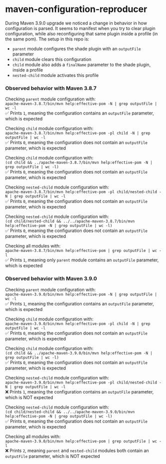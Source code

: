 # maven-configuration-reproducer

During Maven 3.9.0 upgrade we noticed a change in behavior in how configuration is parsed. It seems to manifest when you try to clear plugin configuration, while also reconfiguring that same plugin inside a profile (in the same pom). The setup in this repo is:
- `parent` module configures the shade plugin with an `outputFile` parameter
- `child` module clears this configuration
- `child` module also adds a `finalName` parameter to the shade plugin, inside a profile
- `nested-child` module activates this profile

### Observed behavior with Maven 3.8.7

Checking `parent` module configuration with:  
`apache-maven-3.8.7/bin/mvn help:effective-pom -N | grep outputFile | wc -l`  
✅ Prints `1`, meaning the configuration contains an `outputFile` parameter, which is expected  

Checking `child` module configuration with:  
`apache-maven-3.8.7/bin/mvn help:effective-pom -pl child -N | grep outputFile | wc -l`  
✅ Prints `0`, meaning the configuration does not contain an `outputFile` parameter, which is expected  

Checking `child` module configuration with:  
`(cd child && ../apache-maven-3.8.7/bin/mvn help:effective-pom -N | grep outputFile | wc -l)`  
✅ Prints `0`, meaning the configuration does not contain an `outputFile` parameter, which is expected  

Checking `nested-child` module configuration with:  
`apache-maven-3.8.7/bin/mvn help:effective-pom -pl child/nested-child -N | grep outputFile | wc -l`  
✅ Prints `0`, meaning the configuration does not contain an `outputFile` parameter, which is expected  

Checking `nested-child` module configuration with:  
`(cd child/nested-child && ../../apache-maven-3.8.7/bin/mvn help:effective-pom -N | grep outputFile | wc -l)`  
✅ Prints `0`, meaning the configuration does not contain an `outputFile` parameter, which is expected  

Checking all modules with:  
`apache-maven-3.8.7/bin/mvn help:effective-pom | grep outputFile | wc -l`  
✅ Prints `1`, meaning only `parent` module contains an `outputFile` parameter, which is expected  

### Observed behavior with Maven 3.9.0

Checking `parent` module configuration with:  
`apache-maven-3.9.0/bin/mvn help:effective-pom -N | grep outputFile | wc -l`  
✅ Prints `1`, meaning the configuration contains an `outputFile` parameter, which is expected  

Checking `child` module configuration with:  
`apache-maven-3.9.0/bin/mvn help:effective-pom -pl child -N | grep outputFile | wc -l`  
✅ Prints `0`, meaning the configuration does not contain an `outputFile` parameter, which is expected  

Checking `child` module configuration with:  
`(cd child && ../apache-maven-3.9.0/bin/mvn help:effective-pom -N | grep outputFile | wc -l)`  
✅ Prints `0`, meaning the configuration does not contain an `outputFile` parameter, which is expected  

Checking `nested-child` module configuration with:  
`apache-maven-3.9.0/bin/mvn help:effective-pom -pl child/nested-child -N | grep outputFile | wc -l`  
❌ Prints `1`, meaning the configuration contains an `outputFile` parameter, which is NOT expected  

Checking `nested-child` module configuration with:  
`(cd child/nested-child && ../../apache-maven-3.9.0/bin/mvn help:effective-pom -N | grep outputFile | wc -l)`  
✅ Prints `0`, meaning the configuration does not contain an `outputFile` parameter, which is expected  

Checking all modules with:  
`apache-maven-3.9.0/bin/mvn help:effective-pom | grep outputFile | wc -l`  
❌ Prints `2`, meaning `parent` and `nested-child` modules both contain an `outputFile` parameter, which is NOT expected  
